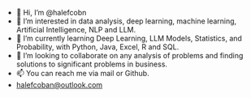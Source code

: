 - 👋 Hi, I’m @halefcobn
- 👀 I’m interested in data analysis, deep learning, machine learning, Artificial Intelligence, NLP and LLM.
- 🌱 I’m currently learning Deep Learning, LLM Models, Statistics, and Probability, with Python, Java, Excel, R and SQL.
- 💞️ I’m looking to collaborate on any analysis of problems and finding solutions to significant problems in business.
- 📫 You can reach me via mail or Github.
- halefcoban@outlook.com

<!---
halefcobn/halefcobn is a ✨ special ✨ repository because its `README.md` (this file) appears on your GitHub profile.
You can click the Preview link to take a look at your changes.
--->
